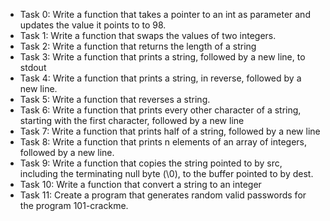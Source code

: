 - Task 0: Write a function that takes a pointer to an int as parameter and updates the value it points to to 98.
- Task 1: Write a function that swaps the values of two integers.
- Task 2: Write a function that returns the length of a string
- Task 3: Write a function that prints a string, followed by a new line, to stdout
- Task 4: Write a function that prints a string, in reverse, followed by a new line.
- Task 5: Write a function that reverses a string.
- Task 6: Write a function that prints every other character of a string, starting with the first character, followed by a new line
- Task 7: Write a function that prints half of a string, followed by a new line
- Task 8: Write a function that prints n elements of an array of integers, followed by a new line.
- Task 9: Write a function that copies the string pointed to by src, including the terminating null byte (\0), to the buffer pointed to by dest.
- Task 10: Write a function that convert a string to an integer
- Task 11: Create a program that generates random valid passwords for the program 101-crackme.
